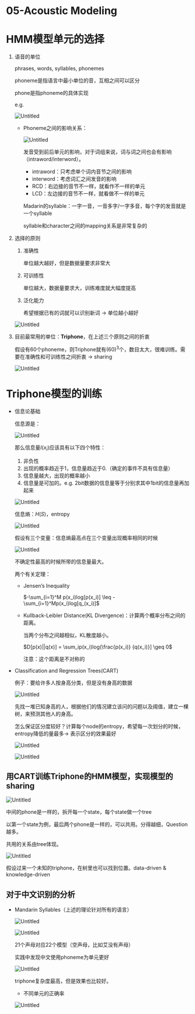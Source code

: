 # 05-Acoustic Modeling

# HMM模型单元的选择

1. 语音的单位
    
    phrases, words, syllables, phonemes
    
    phoneme是指语言中最小单位的音，互相之间可以区分
    
    phone是指phoneme的具体实现
    
    e.g.
    
    ![Untitled](imgs/Untitled.png)
    
    - Phoneme之间的影响关系：
        
        ![Untitled](imgs/Untitled%201.png)
        
        发音受到前后单元的影响，对于词组来说，词与词之间也会有影响（intraword/interword）。
        
        - intraword：只考虑单个词内音节之间的影响
        - interword：考虑词汇之间发音的影响
        - RCD：右边接的音节不一样，就看作不一样的单元
        - LCD：左边接的音节不一样，就看做不一样的单元
        
        Madarin的syllable：一字一音，一音多字/一字多音，每个字的发音就是一个syllable
        
        syllable和character之间的mapping关系是非常复杂的
        
2. 选择的原则
    1. 准确性
        
        单位越大越好，但是数据量要求非常大
        
    2. 可训练性
        
        单位越大，数据量要求大，训练难度就大幅度提高
        
    3. 泛化能力
        
        希望根据已有的词就可以识别新词 → 单位越小越好
        
    
    ![Untitled](imgs/Untitled%202.png)
    
3. 目前最常用的单位：**Triphone**，在上述三个原则之间的折衷
    
    假设有60个phoneme，则Triphone就有$(60)^3$个，数目太大，很难训练。需要在准确性和可训练性之间折衷 → sharing
    
    ![Untitled](imgs/Untitled%203.png)
    

# Triphone模型的训练

- 信息论基础
    
    信息源是：
    
    ![Untitled](imgs/Untitled%204.png)
    
    那么信息量$I(x_i)$应该具有以下四个特性：
    
    1. 非负性
    2. 出现的概率趋近于1，信息量趋近于0.（确定的事件不具有信息量）
    3. 信息量越大，出现的概率越小
    4. 信息量是可加的。e.g. 2bit数据的信息量等于分别求其中1bit的信息量再加起来
    
    ![Untitled](imgs/Untitled%205.png)
    
    信息熵：$H(S)$，entropy
    
    ![Untitled](imgs/Untitled%206.png)
    
    假设有三个变量：信息熵最高点在三个变量出现概率相同的时候
    
    ![Untitled](imgs/Untitled%207.png)
    
    不确定性最高的时候所带的信息量最大。
    
    两个有关定理：                                         
    
    - Jensen’s Inequality
        
        $-\sum_{i=1}^M p(x_i)log[p(x_i)] \leq -\sum_{i=1}^Mp(x_i)log[q_(x_i)]$
        
    - Kullback-Leibler Distance(KL Divergence)：计算两个概率分布之间的距离。
        
        当两个分布之间越相似，KL散度越小。
        
        $D[p(x)||q(x)] = \sum_ip(x_i)log(\frac{p(x_i)} {q(x_i)}] \geq 0$
        
        注意：这个距离是不对称的
        
- Classification and Regression Trees(CART)
    
    例子：要给许多人按身高分类，但是没有身高的数据
    
    ![Untitled](imgs/Untitled%208.png)
    
    先找一堆已知身高的人，根据他们的情况建立该问的问题以及阈值，建立一棵树，来预测其他人的身高。
    
    怎么保证区分度较好？计算每个node的entropy，希望每一次划分的时候，entropy降低的量最多→ 表示区分的效果最好
    
    ![Untitled](imgs/Untitled%209.png)
    
    ![Untitled](imgs/Untitled%2010.png)
    

## 用CART训练Triphone的HMM模型，实现模型的sharing

![Untitled](imgs/Untitled%2011.png)

中间的phone是一样的，拆开每一个state，每个state做一个tree

以第一个state为例，最后两个phone是一样的，可以共用。分得越细，Question越多。

共用的关系由tree体现。

![Untitled](imgs/Untitled%2012.png)

假设过来一个未知的triphone，在树里也可以找到位置。data-driven & knowledge-driven

## 对于中文识别的分析

- Mandarin Syllables（上述的理论针对所有的语言）
    
    ![Untitled](imgs/Untitled%2013.png)
    
    ![Untitled](imgs/Untitled%2014.png)
    
    21个声母对应22个模型（空声母，比如艾没有声母）
    
    实践中发现中文使用phoneme为单元更好
    
    ![Untitled](imgs/Untitled%2015.png)
    
    triphone复杂度最高，但是效果也比较好。
    
    - 不同单元的正确率
    
    ![Untitled](imgs/Untitled%2016.png)